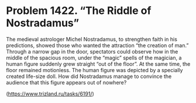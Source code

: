 # Problem 1422. “The Riddle of Nostradamus”

The medieval astrologer Michel Nostradamus, to strengthen faith in his predictions, showed those who wanted the attraction “the creation of man.” Through a narrow gap in the door, spectators could observe how in the middle of the spacious room, under the “magic” spells of the magician, a human figure suddenly grew straight “out of the floor”. At the same time, the floor remained motionless. The human figure was depicted by a specially created life-size doll. How did Nostradamus manage to convince the audience that this figure appears out of nowhere?

(https://www.trizland.ru/tasks/6191/)